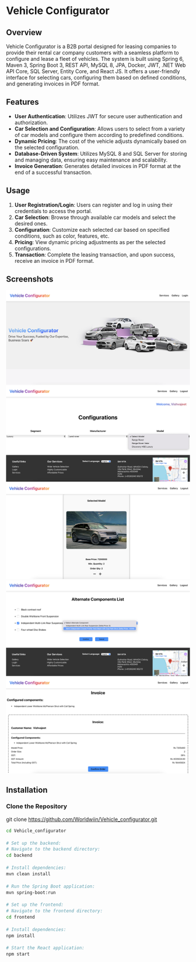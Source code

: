 # Vehicle Configurator

## Overview

Vehicle Configurator is a B2B portal designed for leasing companies to provide their rental car company customers with a seamless platform to configure and lease a fleet of vehicles. The system is built using Spring 6, Maven 3, Spring Boot 3, REST API, MySQL 8, JPA, Docker, JWT, .NET Web API Core, SQL Server, Entity Core, and React JS. It offers a user-friendly interface for selecting cars, configuring them based on defined conditions, and generating invoices in PDF format.

## Features

- **User Authentication**: Utilizes JWT for secure user authentication and authorization.
- **Car Selection and Configuration**: Allows users to select from a variety of car models and configure them according to predefined conditions.
- **Dynamic Pricing**: The cost of the vehicle adjusts dynamically based on the selected configuration.
- **Database-Driven System**: Utilizes MySQL 8 and SQL Server for storing and managing data, ensuring easy maintenance and scalability.
- **Invoice Generation**: Generates detailed invoices in PDF format at the end of a successful transaction.

## Usage

1. **User Registration/Login**: Users can register and log in using their credentials to access the portal.
2. **Car Selection**: Browse through available car models and select the desired ones.
3. **Configuration**: Customize each selected car based on specified conditions, such as color, features, etc.
4. **Pricing**: View dynamic pricing adjustments as per the selected configurations.
5. **Transaction**: Complete the leasing transaction, and upon success, receive an invoice in PDF format.

## Screenshots

![Screenshot 1](vehicle_configurator_react_frontend/public/images/Screenshot_1.png)
![Screenshot 2](vehicle_configurator_react_frontend/public/images/Screenshot_2.png)
![Screenshot 3](vehicle_configurator_react_frontend/public/images/Screenshot_3.png)
![Screenshot 4](vehicle_configurator_react_frontend/public/images/Screenshot_4.png)
![Screenshot 5](vehicle_configurator_react_frontend/public/images/Screenshot_5.png)

## Installation

### Clone the Repository
git clone https://github.com/Worldwiin/Vehicle_configurator.git

```bash
cd Vehicle_configurator

# Set up the backend:
# Navigate to the backend directory:
cd backend

# Install dependencies:
mvn clean install

# Run the Spring Boot application:
mvn spring-boot:run

# Set up the frontend:
# Navigate to the frontend directory:
cd frontend

# Install dependencies:
npm install

# Start the React application:
npm start

